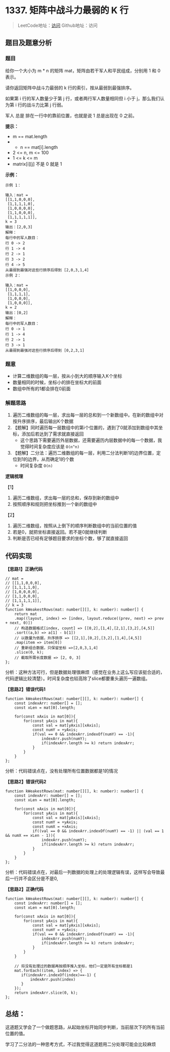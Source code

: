 # 1337. 矩阵中战斗力最弱的 K 行

> LeetCode地址：[访问](https://leetcode-cn.com/problems/the-k-weakest-rows-in-a-matrix/) 
Github地址：访问

## 题目及题意分析

### 题目

给你一个大小为 m * n 的矩阵 mat，矩阵由若干军人和平民组成，分别用 1 和 0 表示。

请你返回矩阵中战斗力最弱的 k 行的索引，按从最弱到最强排序。

如果第 i 行的军人数量少于第 j 行，或者两行军人数量相同但 i 小于 j，那么我们认为第 i 行的战斗力比第 j 行弱。

军人 总是 排在一行中的靠前位置，也就是说 1 总是出现在 0 之前。

**提示：**

- m == mat.length
- - n == mat[i].length
- 2 <= n, m <= 100
- 1 <= k <= m
- matrix[i][j] 不是 0 就是 1

**示例：**

```
示例 1：

输入：mat = 
[[1,1,0,0,0],
 [1,1,1,1,0],
 [1,0,0,0,0],
 [1,1,0,0,0],
 [1,1,1,1,1]], 
k = 3
输出：[2,0,3]
解释：
每行中的军人数目：
行 0 -> 2 
行 1 -> 4 
行 2 -> 1 
行 3 -> 2 
行 4 -> 5 
从最弱到最强对这些行排序后得到 [2,0,3,1,4]
示例 2：

输入：mat = 
[[1,0,0,0],
 [1,1,1,1],
 [1,0,0,0],
 [1,0,0,0]], 
k = 2
输出：[0,2]
解释： 
每行中的军人数目：
行 0 -> 1 
行 1 -> 4 
行 2 -> 1 
行 3 -> 1 
从最弱到最强对这些行排序后得到 [0,2,3,1]
```

### 题意

- 计算二维数组的每一层，按从小到大的顺序输入K个坐标
- 数量相同的时候，坐标小的排在坐标大的前面
- 数组中所有的1都会排在0前面

### 解题思路

1. 遍历二维数组的每一层，求出每一层的总和到一个新数组中。在新的数组中对按升序排序，最后输出K个数据
2. 【题解】同时遍历每一层数组中的第i个位置的，遇到了0就添加到数组中其坐标，添加后若达到了需求就直接返回
    - 这个思路下需要遍历外层数据，还需要遍历内层数据中的每一个数据，我觉得时间复杂度应该是 `O(n^n)`
3. 【题解】二分法：遍历二维数组的每一层，利用二分法判断1的边界位置，定位到1的边界，从而确定1的个数
    - 时间复杂度 `O(n)`

**逻辑梳理**

【1】

1. 遍历二维数组，求出每一层的总和，保存到新的数组中
2. 按照顺序和规则把坐标推到一个新的数组中

【2】

1. 遍历二维数组，按照从上倒下的顺序判断数组中的当前位置的值
2. 若是0，就把坐标直接返回。若不是0就继续判断
3. 判断是否已经有足够题目要求的坐标个数，够了就直接返回

## 代码实现

**【思路1】正确代码**

```tsx
// mat = 
// [[1,1,0,0,0],
// [1,1,1,1,0],
// [1,0,0,0,0],
// [1,1,0,0,0],
// [1,1,1,1,1]], 
// k = 3
function kWeakestRows(mat: number[][], k: number): number[] {
    return mat
    .map((layout, index) => [index, layout.reduce((prev, next) => prev + next, 0)])
    // 构造数据格式[index, count] => [[0,2],[1,4],[2,1],[3,2],[4,5]]
    .sort((a,b) => a[1] - b[1])
    // 以数量为依据，升序排序 => [[2,1],[0,2],[3,2],[1,4],[4,5]]
    .map(item => item[0])
    // 重新组合数据，只保留坐标 =>[2,0,3,1,4]
    .slice(0, k);
    // 截取所需长度数据 => [2, 0, 3]
};
```

分析：这种方法可行，但是数据处理很麻烦（感觉在业务上这么写应该挺合适的，代码逻辑比较清楚）。时间复杂度也较高除了slice都要重头遍历一遍数组。

**【思路2】错误代码1**

```tsx
function kWeakestRows(mat: number[][], k: number): number[] {
    const indexArr: number[] = [];
    const xLen = mat[0].length;
    
    for(const xAxis in mat[0]){
        for(const yAxis in mat){
            const val = mat[yAxis][xAxis];
            const numY = +yAxis;
            if(val == 0 && indexArr.indexOf(numY) == -1){
                indexArr.push(numY);
                if(indexArr.length >= k) return indexArr;
            }
        }
    }
};
```

分析：代码错误点在，没有处理所有位置数据都是1的情况

**【思路2】错误代码2**

```tsx
function kWeakestRows(mat: number[][], k: number): number[] {
    const indexArr: number[] = [];
    const xLen = mat[0].length;
    
    for(const xAxis in mat[0]){
        for(const yAxis in mat){
            const val = mat[yAxis][xAxis];
            const numY = +yAxis;
            const numX = +xAxis;
            if((val == 0 && indexArr.indexOf(numY) == -1) || (val == 1 && numX == xLen - 1)){
                indexArr.push(numY);
                if(indexArr.length >= k) return indexArr;
            }
        }
    }
};
```

分析：代码错误点在，对最后一列数据的处理上的处理逻辑有误，这样写会导致最后一行并不会区分是不是0,

**【思路2】正确代码**

```tsx
function kWeakestRows(mat: number[][], k: number): number[] {
    const indexArr: number[] = [];
    const xLen = mat[0].length;
    
    for(const xAxis in mat[0]){
        for(const yAxis in mat){
            const val = mat[yAxis][xAxis];
            const numY = +yAxis;
            if(val == 0 && indexArr.indexOf(numY) == -1){
                indexArr.push(numY);
                if(indexArr.length >= k) return indexArr;
            }
        }
    }

    // 将没有处理过的数据再按顺序推入坐标，他们一定是所有坐标都是1
    mat.forEach((item, index) => {
       if(indexArr.indexOf(index)==-1) {
           indexArr.push(index)
       }
    });
    return indexArr.slice(0, k);
};
```

## 总结：

这道题又学会了一个做题思路，从起始坐标开始同步判断，当前层次下的所有当前位置的值。

学习了二分法的一种思考方式，不过我觉得这道题用二分处理可能会比较麻烦